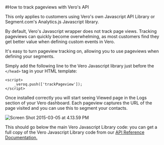 #How to track pageviews with Vero's API

This only applies to customers using Vero's own Javascript API Library or Segment.com's Analytics.js Javascript library.

By default, Vero's Javascript wrapper does not track page views. Tracking pageviews can quickly become overwhelming, as most customers find they get better value when defining custom events in Vero.

It's easy to turn pageview tracking on, allowing you to use pageviews when defining your segments.

Simply add the following line to the Vero Javascript library just before the `</head>` tag in your HTML template:

    <script>
        _veroq.push(['trackPageview']);
    </script>

Once installed correctly you will start seeing Viewed page in the Logs section of your Vero dashboard. Each pageview captures the URL of the page visited and you can use this to segment your contacts.

![Screen Shot 2015-03-05 at 4.13.59 PM](http://www.getvero.com/wp-content/uploads/2015/02/Screen-Shot-2015-03-05-at-4.13.59-PM.png)

This should go below the main Vero Javascript Library code: you can get a full copy of the Vero Javascript Library code from our [API Reference Documentation.](http://www.getvero.com/api)